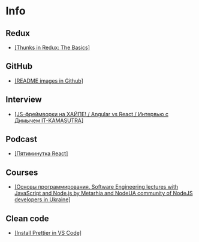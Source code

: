 # Info

## Redux
- [[Thunks in Redux: The Basics]](https://medium.com/fullstack-academy/thunks-in-redux-the-basics-85e538a3fe60)

## GitHub
- [[README images in Github]](https://www.youtube.com/watch?v=nvPOUdz5PL4)

## Interview
- [[JS-фреймворки на ХАЙПЕ! / Angular vs React / Интервью с Димычем IT-KAMASUTRA]](https://www.youtube.com/watch?v=wWd73WDBxzs&t=6267s)

## Podcast
- [[Пятиминутка React]](https://www.youtube.com/channel/UCtcMCp5GwNdQuloP4v5slfw)

## Courses
- [[Основы программирования. Software Engineering lectures with JavaScript and Node.js by Metarhia and NodeUA community of NodeJS developers in Ukraine]](https://www.youtube.com/playlist?list=PLHhi8ymDMrQZad6JDh6HRzY1Wz5WB34w0)

## Clean code
- [[Install Prettier in VS Code]](https://www.youtube.com/watch?v=Gmz27agvLYg)
